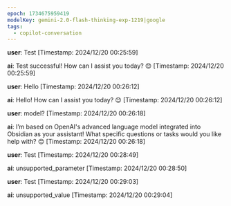 ```yaml
---
epoch: 1734675959419
modelKey: gemini-2.0-flash-thinking-exp-1219|google
tags:
  - copilot-conversation
---
```


**user**: Test
[Timestamp: 2024/12/20 00:25:59]

**ai**: Test successful! How can I assist you today? 😊
[Timestamp: 2024/12/20 00:25:59]

**user**: Hello 
[Timestamp: 2024/12/20 00:26:12]

**ai**: Hello! How can I assist you today? 😊
[Timestamp: 2024/12/20 00:26:12]

**user**: model?
[Timestamp: 2024/12/20 00:26:18]

**ai**: I’m based on OpenAI's advanced language model integrated into Obsidian as your assistant! What specific questions or tasks would you like help with? 😊
[Timestamp: 2024/12/20 00:26:18]

**user**: Test
[Timestamp: 2024/12/20 00:28:49]

**ai**: unsupported_parameter
[Timestamp: 2024/12/20 00:28:50]

**user**: Test
[Timestamp: 2024/12/20 00:29:03]

**ai**: unsupported_value
[Timestamp: 2024/12/20 00:29:04]